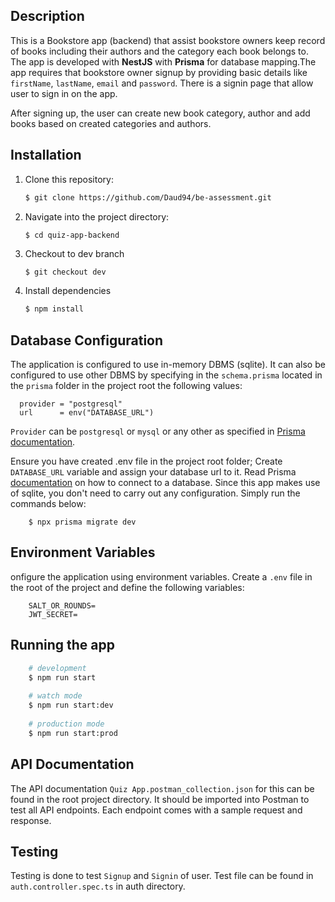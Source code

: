 ## Description

This is a Bookstore app (backend) that assist bookstore owners keep record of books including their authors and the
category each book belongs to. The app is developed with **NestJS** with **Prisma** for database mapping.The app requires that bookstore owner signup by providing basic details like `firstName`,
`lastName`, `email` and `password`. There is a signin page that allow user to sign in on the app.

After signing up, the user can create new book category, author and add books based on created categories and authors.

## Installation

1. Clone this repository:
   ```bash
   $ git clone https://github.com/Daud94/be-assessment.git
   ```
2. Navigate into the project directory:

   ```bash
   $ cd quiz-app-backend
   ```

3. Checkout to dev branch
    ```
   $ git checkout dev
   ```
4. Install dependencies

   ```bash
   $ npm install
   ```

## Database Configuration

The application is configured to use in-memory DBMS (sqlite). It can also be configured to use other DBMS by specifying in the
`schema.prisma` located in the `prisma` folder in the project root the following values:
```angular2html
  provider = "postgresql"  
  url      = env("DATABASE_URL")
```

`Provider` can be `postgresql` or `mysql` or any other as specified in [Prisma documentation](https://www.prisma.io/docs/orm/overview/databases).

Ensure you have created .env file in the project root folder; Create `DATABASE_URL` variable and assign your database url to it. Read Prisma [documentation](https://www.prisma.io/docs/orm/overview/databases) on how to connect to a database.
Since this app makes use of sqlite, you don't need to carry out any configuration. Simply run the commands below:
```
    $ npx prisma migrate dev
```

## Environment Variables

onfigure the application using environment variables. Create a `.env` file in the root of the project and define the
following variables:

```
    SALT_OR_ROUNDS=
    JWT_SECRET=
```

## Running the app

```bash
    # development
    $ npm run start
    
    # watch mode
    $ npm run start:dev
    
    # production mode
    $ npm run start:prod
````

## API Documentation

The API documentation `Quiz App.postman_collection.json` for this can be found in the root project directory. It should be
imported into Postman to test all API endpoints. Each endpoint comes with a sample request and response.

## Testing

Testing is done to test `Signup` and `Signin` of user. Test file can be found in `auth.controller.spec.ts` in auth directory.




